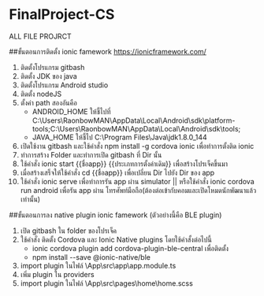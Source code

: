 # FinalProject-CS

ALL FILE PROJRCT


##ขั้นตอนการติดตั้ง ionic famework  https://ionicframework.com/
1. ติดตั้งโปรแกรม gitbash 
2. ติดตั้ง JDK ของ java 
3. ติดตั้งโปรแกรม Android studio
4. ติดตั้ง nodeJS
5. ตั้งค่า path สองอันคือ  
    * ANDROID_HOME ให้ชี้ไปที่  C:\Users\RaonbowMAN\AppData\Local\Android\sdk\platform-tools;C:\Users\RaonbowMAN\AppData\Local\Android\sdk\tools;
    * JAVA_HOME ให้ชี้ไป C:\Program Files\Java\jdk1.8.0_144 
6. เปิดใช้งาน gitbash และใช้คำสั่ง npm install -g cordova ionic เพื่อทำการตั้งติด ionic 
7. ทำการสร้าง Folder และทำการเปิด gitbash ที่ Dir นั้น
8. ใช้คำสั่ง  ionic start {{ชื่อapp}} {{ประเภทการตั้งค่าเดิม}}  เพื่อสร้างโปรเจ็คขึ้นมา
9. เมื่อสร้างเสร็จให้ใช้คำสั่ง cd {{ชื่อapp}} เพื่อเปลี่ยน Dir ไปยัง Dir ของ app
10. ใช้คำสั่ง ionic serve เพื่อทำการรัน app ผ่าน simulator || หรือใช้คำสั่ง ionic cordova run android เพื่อรัน app  ผ่าน  โทรศัพท์มือถือ(ต้องต่อเข้ากับคอมและเปิดโหมดนักพัฒนาแล้วเท่านั้น)

##ขั้นตอนการลง native plugin ionic famework (ตัวอย่างนี้คือ BLE plugin)
1. เปิด gitbash ใน folder ของโปรเจ็ค   
2. ใช้คำสั่ง ติดตั้ง Cordova และ Ionic Native plugins โดยใช้คำสั้งต่อไปนี้
    * ionic cordova plugin add cordova-plugin-ble-central เพื่อติดตั้ง
    * npm install --save @ionic-native/ble
3. import plugin ในไฟล์ \App\src\app\app.module.ts
4. เพิ่ม plugin ใน providers
5. import plugin ในไฟล์ \App\src\pages\home\home.scss

